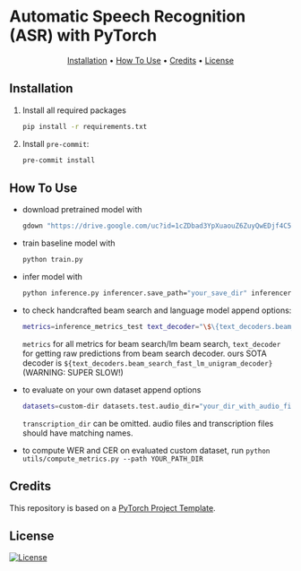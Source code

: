 # Automatic Speech Recognition (ASR) with PyTorch

<p align="center">
  <a href="#installation">Installation</a> •
  <a href="#how-to-use">How To Use</a> •
  <a href="#credits">Credits</a> •
  <a href="#license">License</a>
</p>

## Installation

1. Install all required packages

   ```bash
   pip install -r requirements.txt
   ```

2. Install `pre-commit`:
   ```bash
   pre-commit install
   ```

## How To Use

* download pretrained model with
   ```bash
   gdown "https://drive.google.com/uc?id=1cZDbad3YpXuaouZ6ZuyQwEDjf4C5veVF"
   ```

* train baseline model with
   ```bash
   python train.py
   ```
* infer model with
   ```bash
   python inference.py inferencer.save_path="your_save_dir" inferencer.from_pretrained="your_checkpoint.pth"
   ```
* to check handcrafted beam search and language model append options:
   ```bash
   metrics=inference_metrics_test text_decoder="\$\{text_decoders.beam_search_slow_decoder\}"
   ```

   `metrics` for all metrics for beam search/lm beam search, `text_decoder` for getting raw predictions from beam search decoder. ours SOTA decoder is `${text_decoders.beam_search_fast_lm_unigram_decoder}`(WARNING: SUPER SLOW!)
* to evaluate on your own dataset append options
   ```bash
   datasets=custom-dir datasets.test.audio_dir="your_dir_with_audio_files" datasets.test.transcription_dir="your_dir_with_.txt_files"
   ```

   `transcription_dir` can be omitted. audio files and transcription files should have matching names.
* to compute WER and CER on evaluated custom dataset, run `python utils/compute_metrics.py --path YOUR_PATH_DIR`

## Credits

This repository is based on a [PyTorch Project Template](https://github.com/Blinorot/pytorch_project_template).

## License

[![License](https://img.shields.io/badge/license-MIT-blue.svg)](/LICENSE)
